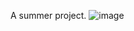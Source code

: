 A summer project.
![image](https://user-images.githubusercontent.com/4059636/52277591-5b2ac780-2955-11e9-8931-65c619434395.PNG)

